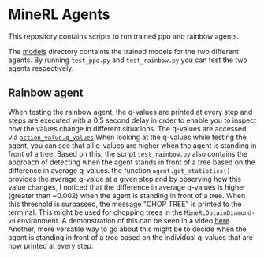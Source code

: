 # MineRL Agents

This repository contains scripts to run trained ppo and rainbow agents. 

The [models]() directory containts the trained models for the two different agents.
By running `test_ppo.py` and `test_rainbow.py` you can test the two agents respectively.

## Rainbow agent
When testing the rainbow agent, the q-values are printed at every step and steps are executed with a 0.5 second delay in order to enable you to inspect how the values change in different situations. The q-values are accessed via [`action_value.q_values`]()
When looking at the q-values while testing the agent, you can see that all q-values are higher when the agent is standing in front of a tree.
Based on this, the script `test_rainbow.py` also contains the approach of detecting when the agent stands in front of a tree based on the difference in average q-values. the function `agent.get_statistics()` provides the average q-value at a given step and by observing how this value changes, I noticed that the difference in average q-values is higher (greater than ~0.002) when the agent is standing in front of a tree. When this threshold is surpassed, the message "CHOP TREE" is printed to the terminal. This might be used for chopping trees in the `MineRLObtainDiamond-v0` environment. A demonstration of this can be seen in a video [here]().
Another, more versatile way to go about this might be to decide when the agent is standing in front of a tree based on the individual q-values that are now printed at every step.